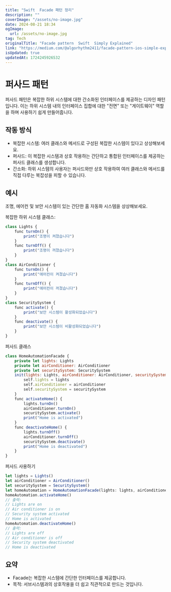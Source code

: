 ```yaml
---
title: "Swift  Facade 패턴 정리"
description: ""
coverImage: "/assets/no-image.jpg"
date: 2024-08-21 18:34
ogImage: 
  url: /assets/no-image.jpg
tag: Tech
originalTitle: "Facade pattern  Swift  Simply Explained"
link: "https://medium.com/@algorhythm2411/facade-pattern-ios-simple-expl-9ea3b854104e"
isUpdated: true
updatedAt: 1724245926532
---
```



# 퍼사드 패턴

퍼사드 패턴은 복잡한 하위 시스템에 대한 간소화된 인터페이스를 제공하는 디자인 패턴입니다. 이는 하위 시스템 내의 인터페이스 집합에 대한 "전면" 또는 "게이트웨이" 역할을 하며 사용하기 쉽게 만들어줍니다.

## 작동 방식

- 복잡한 시스템: 여러 클래스와 메서드로 구성된 복잡한 시스템이 있다고 상상해보세요.
- 퍼사드: 이 복잡한 시스템과 상호 작용하는 간단하고 통합된 인터페이스를 제공하는 퍼사드 클래스를 생성합니다.
- 간소화: 하위 시스템의 사용자는 퍼사드와만 상호 작용하여 여러 클래스와 메서드를 직접 다루는 복잡성을 피할 수 있습니다.

<div class="content-ad"></div>

## 예시

조명, 에어컨 및 보안 시스템이 있는 간단한 홈 자동화 시스템을 상상해보세요.

복잡한 하위 시스템 클래스:

```js
class Lights {
    func turnOn() {
        print("조명이 켜졌습니다")
    }
    func turnOff() {
        print("조명이 꺼졌습니다")
    }
}
class AirConditioner {
    func turnOn() {
        print("에어컨이 켜졌습니다")
    }
    func turnOff() {
        print("에어컨이 꺼졌습니다")
    }
}
class SecuritySystem {
    func activate() {
        print("보안 시스템이 활성화되었습니다")
    }
    func deactivate() {
        print("보안 시스템이 비활성화되었습니다")
    }
}
```

<div class="content-ad"></div>

퍼사드 클래스

```js
class HomeAutomationFacade {
    private let lights: Lights
    private let airConditioner: AirConditioner
    private let securitySystem: SecuritySystem
    init(lights: Lights, airConditioner: AirConditioner, securitySystem: SecuritySystem) {
        self.lights = lights
        self.airConditioner = airConditioner
        self.securitySystem = securitySystem
    }
    func activateHome() {
        lights.turnOn()
        airConditioner.turnOn()
        securitySystem.activate()
        print("Home is activated")
    }
    func deactivateHome() {
        lights.turnOff()
        airConditioner.turnOff()
        securitySystem.deactivate()
        print("Home is deactivated")
    }
}
```

퍼사드 사용하기

```js
let lights = Lights()
let airConditioner = AirConditioner()
let securitySystem = SecuritySystem()
let homeAutomation = HomeAutomationFacade(lights: lights, airConditioner: airConditioner, securitySystem: securitySystem)
homeAutomation.activateHome()
// 출력:
// Lights are on
// Air conditioner is on
// Security system activated
// Home is activated
homeAutomation.deactivateHome()
// 출력:
// Lights are off
// Air conditioner is off
// Security system deactivated
// Home is deactivated
```

<div class="content-ad"></div>

## 요약

- Facade는 복잡한 시스템에 간단한 인터페이스를 제공합니다.
- 목적: 서브시스템과의 상호작용을 더 쉽고 직관적으로 만드는 것입니다.